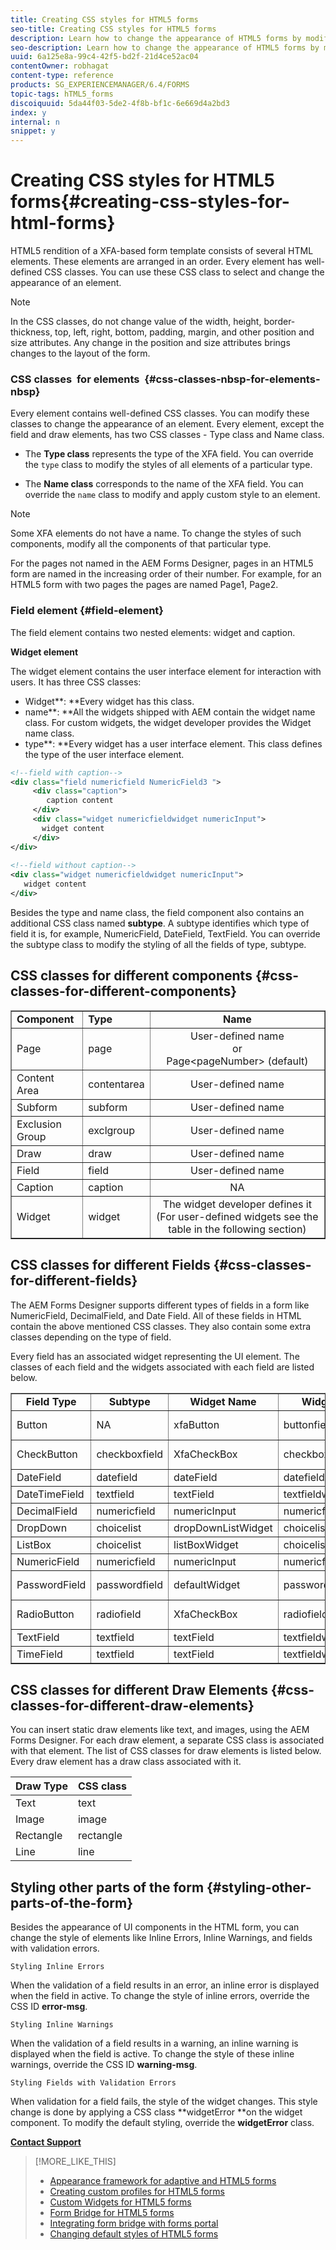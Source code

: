 ```yaml
---
title: Creating CSS styles for HTML5 forms
seo-title: Creating CSS styles for HTML5 forms
description: Learn how to change the appearance of HTML5 forms by modifying the CSS class associated with the HTML form element. 
seo-description: Learn how to change the appearance of HTML5 forms by modifying the CSS class associated with the HTML form element. 
uuid: 6a125e8a-99c4-42f5-bd2f-21d4ce52ac04
contentOwner: robhagat
content-type: reference
products: SG_EXPERIENCEMANAGER/6.4/FORMS
topic-tags: hTML5_forms
discoiquuid: 5da44f03-5de2-4f8b-bf1c-6e669d4a2bd3
index: y
internal: n
snippet: y
---
```


# Creating CSS styles for HTML5 forms{#creating-css-styles-for-html-forms}

HTML5 rendition of a XFA-based form template consists of several HTML elements. These elements are arranged in an order. Every element has well-defined CSS classes. You can use these CSS class to select and change the appearance of an element.

>[!NOTE]
>
>In the CSS classes, do not change value of the width, height, border-thickness, top, left, right, bottom, padding, margin, and other position and size attributes. Any change in the position and size attributes brings changes to the layout of the form.

### CSS classes&nbsp; for elements&nbsp; {#css-classes-nbsp-for-elements-nbsp}

Every element contains well-defined CSS classes. You can modify these classes to change the appearance of an element. Every element, except the field and draw elements, has two CSS classes - Type class and Name class.

* The **Type class** represents the type of the XFA field. You can override the `type` class to modify the styles of all elements of a particular type.

* The **Name class** corresponds to the name of the XFA field. You can override the `name` class to modify and apply custom style to an element.

>[!NOTE]
>
>Some XFA elements do not have a name. To change the styles of such components, modify all the components of that particular type.

For the pages not named in the AEM Forms Designer, pages in an HTML5 form are named in the increasing order of their number. For example, for an HTML5 form with two pages the pages are named Page1, Page2.

### Field element {#field-element}

The field element contains two nested elements: widget and caption.

**Widget element**

The widget element contains the user interface element for interaction with users. It has three CSS classes:

* Widget**: **Every widget has this class.
* name**: **All the widgets shipped with AEM contain the widget name class. For custom widgets, the widget developer provides the Widget name class.
* type**: **Every widget has a user interface element. This class defines the type of the user interface element.

```xml
<!--field with caption-->
<div class="field numericfield NumericField3 ">
     <div class="caption">
        caption content
     </div>
     <div class="widget numericfieldwidget numericInput">
       widget content
     </div>
</div>
 
<!--field without caption-->
<div class="widget numericfieldwidget numericInput">
   widget content
</div>
```

Besides the type and name class, the field component also contains an additional CSS class named **subtype**. A subtype identifies which type of field it is, for example, NumericField, DateField, TextField. You can override the subtype class to modify the styling of all the fields of type, subtype.

## CSS classes for different components {#css-classes-for-different-components}

<table border="1" cellpadding="1" cellspacing="0" width="100%"> 
 <tbody> 
  <tr> 
   <td><strong>Component</strong></td> 
   <td><strong>Type</strong></td> 
   <td style="text-align: center;"><strong>Name</strong></td> 
  </tr> 
  <tr> 
   <td>Page</td> 
   <td>page</td> 
   <td style="text-align: center;">User-defined name<br /> or<br /> Page&lt;pageNumber&gt; (default)</td> 
  </tr> 
  <tr> 
   <td>Content Area</td> 
   <td>contentarea</td> 
   <td style="text-align: center;">User-defined name</td> 
  </tr> 
  <tr> 
   <td>Subform</td> 
   <td>subform</td> 
   <td style="text-align: center;">User-defined name</td> 
  </tr> 
  <tr> 
   <td>Exclusion Group</td> 
   <td>exclgroup</td> 
   <td style="text-align: center;">User-defined name</td> 
  </tr> 
  <tr> 
   <td>Draw</td> 
   <td>draw</td> 
   <td style="text-align: center;">User-defined name</td> 
  </tr> 
  <tr> 
   <td>Field</td> 
   <td>field</td> 
   <td style="text-align: center;">User-defined name</td> 
  </tr> 
  <tr> 
   <td>Caption</td> 
   <td>caption</td> 
   <td style="text-align: center;">NA</td> 
  </tr> 
  <tr> 
   <td>Widget</td> 
   <td>widget</td> 
   <td style="text-align: center;">The widget developer defines it (For user-defined widgets see the table in the following section)</td> 
  </tr> 
 </tbody> 
</table>

## CSS classes for different Fields {#css-classes-for-different-fields}

The AEM Forms Designer supports different types of fields in a form like NumericField, DecimalField, and Date Field. All of these fields in HTML contain the above mentioned CSS classes. They also contain some extra classes depending on the type of field.

Every field has an associated widget representing the UI element. The classes of each field and the widgets associated with each field are listed below.

<table border="1" cellpadding="1" cellspacing="0" width="100%"> 
 <tbody> 
  <tr> 
   <td style="text-align: center;"><strong>Field Type</strong></td> 
   <td style="text-align: center;"><strong>Subtype</strong></td> 
   <td style="text-align: center;"><strong>Widget Name</strong></td> 
   <td style="text-align: center;"><strong>Widget Type</strong></td> 
   <td style="text-align: center;"><strong>HTML UI Tag</strong></td> 
  </tr> 
  <tr> 
   <td>Button<br type="_moz" /> </td> 
   <td>NA</td> 
   <td>xfaButton<br type="_moz" /> </td> 
   <td>buttonfieldwidget<br type="_moz" /> </td> 
   <td>input type=button<br type="_moz" /> </td> 
  </tr> 
  <tr> 
   <td>CheckButton<br type="_moz" /> </td> 
   <td>checkboxfield<br /> </td> 
   <td>XfaCheckBox<br type="_moz" /> </td> 
   <td>checkboxfieldwidget<br type="_moz" /> </td> 
   <td>input type=checkbox<br type="_moz" /> </td> 
  </tr> 
  <tr> 
   <td>DateField<br type="_moz" /> </td> 
   <td>datefield<br type="_moz" /> </td> 
   <td>dateField<br type="_moz" /> </td> 
   <td>datefieldwidget<br type="_moz" /> </td> 
   <td>input type=text<br type="_moz" /> </td> 
  </tr> 
  <tr> 
   <td>DateTimeField<br type="_moz" /> </td> 
   <td>textfield<br type="_moz" /> </td> 
   <td>textField<br type="_moz" /> </td> 
   <td>textfieldwidget</td> 
   <td>input type=text<br type="_moz" /> </td> 
  </tr> 
  <tr> 
   <td>DecimalField<br type="_moz" /> </td> 
   <td>numericfield<br type="_moz" /> </td> 
   <td>numericInput<br type="_moz" /> </td> 
   <td>numericfieldwidget<br type="_moz" /> </td> 
   <td>input type=text<br type="_moz" /> </td> 
  </tr> 
  <tr> 
   <td>DropDown<br type="_moz" /> </td> 
   <td>choicelist<br type="_moz" /> </td> 
   <td>dropDownListWidget<br type="_moz" /> </td> 
   <td>choicelistwidget<br type="_moz" /> </td> 
   <td>select</td> 
  </tr> 
  <tr> 
   <td>ListBox<br type="_moz" /> </td> 
   <td>choicelist<br type="_moz" /> </td> 
   <td>listBoxWidget<br type="_moz" /> </td> 
   <td>choicelistwidget<br type="_moz" /> </td> 
   <td>ol</td> 
  </tr> 
  <tr> 
   <td>NumericField<br type="_moz" /> </td> 
   <td>numericfield<br type="_moz" /> </td> 
   <td>numericInput<br type="_moz" /> </td> 
   <td>numericfieldwidget<br type="_moz" /> </td> 
   <td>input type=text<br type="_moz" /> </td> 
  </tr> 
  <tr> 
   <td>PasswordField<br type="_moz" /> </td> 
   <td>passwordfield<br type="_moz" /> </td> 
   <td>defaultWidget<br type="_moz" /> </td> 
   <td>passwordfieldwidget<br type="_moz" /> </td> 
   <td>input type=password<br type="_moz" /> </td> 
  </tr> 
  <tr> 
   <td>RadioButton<br type="_moz" /> </td> 
   <td>radiofield<br type="_moz" /> </td> 
   <td>XfaCheckBox<br type="_moz" /> </td> 
   <td>radiofieldwidget<br type="_moz" /> </td> 
   <td>input type=radio<br type="_moz" /> </td> 
  </tr> 
  <tr> 
   <td>TextField<br type="_moz" /> </td> 
   <td>textfield<br type="_moz" /> </td> 
   <td>textField<br type="_moz" /> </td> 
   <td>textfieldwidget<br type="_moz" /> </td> 
   <td>input type=text<br type="_moz" /> </td> 
  </tr> 
  <tr> 
   <td>TimeField<br type="_moz" /> </td> 
   <td>textfield<br type="_moz" /> </td> 
   <td>textField<br type="_moz" /> </td> 
   <td>textfieldwidget<br type="_moz" /> </td> 
   <td>input type=text<br type="_moz" /> </td> 
  </tr> 
 </tbody> 
</table>

## CSS classes for different Draw Elements {#css-classes-for-different-draw-elements}

You can insert static draw elements like text, and images, using the AEM Forms Designer. For each draw element, a separate CSS class is associated with that element. The list of CSS classes for draw elements is listed below. Every draw element has a draw class associated with it.

| **Draw Type** |**CSS class** |
|---|---|
| Text |text |
| Image |image |
| Rectangle |rectangle |
| Line |line |

## Styling other parts of the form {#styling-other-parts-of-the-form}

Besides the appearance of UI components in the HTML form, you can change the style of elements like Inline Errors, Inline Warnings, and fields with validation errors.

`Styling Inline Errors`

When the validation of a field results in an error, an inline error is displayed when the field in active. To change the style of inline errors, override the CSS ID **error-msg**.

`Styling Inline Warnings`

When the validation of a field results in a warning, an inline warning is displayed when the field is active. To change the style of these inline warnings, override the CSS ID **warning-msg**.

`Styling Fields with Validation Errors`

When validation for a field fails, the style of the widget changes. This style change is done by applying a CSS class **widgetError **on the widget component. To modify the default styling, override the **widgetError** class.

[**Contact Support**](https://www.adobe.com/account/sign-in.supportportal.html)

>[!MORE_LIKE_THIS]
>
>* [Appearance framework for adaptive and HTML5 forms](../../forms/using/introduction-widgets.md)
>* [Creating custom profiles for HTML5 forms](../../forms/using/custom-profile.md)
>* [Custom Widgets for HTML5 forms](../../forms/using/custom-widgets.md)
>* [Form Bridge for HTML5 forms](../../forms/using/form-bridge-apis.md)
>* [Integrating form bridge with forms portal](../../forms/using/integrate-form-bridge-forms-portal.md)
>* [Changing default styles of HTML5 forms](../../forms/using/css-styles.md)
